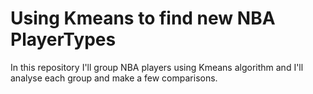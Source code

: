 # Using Kmeans to find new NBA PlayerTypes
In this repository I'll group NBA players using Kmeans algorithm and I'll analyse each group and make a few comparisons.
